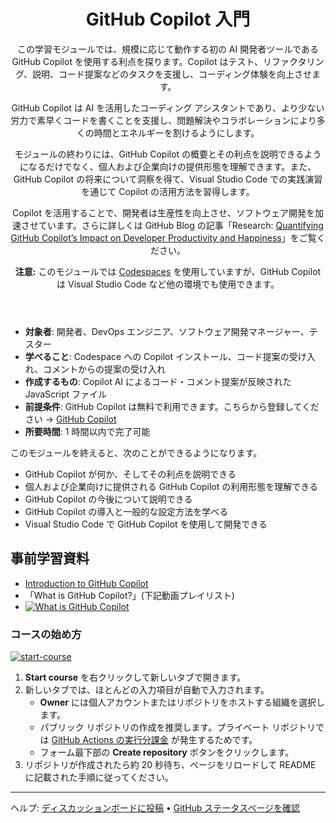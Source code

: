 <header>

# GitHub Copilot 入門

この学習モジュールでは、規模に応じて動作する初の AI 開発者ツールである GitHub Copilot を使用する利点を探ります。Copilot はテスト、リファクタリング、説明、コード提案などのタスクを支援し、コーディング体験を向上させます。

GitHub Copilot は AI を活用したコーディング アシスタントであり、より少ない労力で素早くコードを書くことを支援し、問題解決やコラボレーションにより多くの時間とエネルギーを割けるようにします。

モジュールの終わりには、GitHub Copilot の概要とその利点を説明できるようになるだけでなく、個人および企業向けの提供形態を理解できます。また、GitHub Copilot の将来について洞察を得て、Visual Studio Code での実践演習を通じて Copilot の活用方法を習得します。

Copilot を活用することで、開発者は生産性を向上させ、ソフトウェア開発を加速させています。さらに詳しくは GitHub Blog の記事「Research: [Quantifying GitHub Copilot’s Impact on Developer Productivity and Happiness](https://github.blog/2022-09-07-research-quantifying-github-copilots-impact-on-developer-productivity-and-happiness)」をご覧ください。

**注意:** このモジュールでは [Codespaces](https://github.com/codespaces) を使用していますが、GitHub Copilot は Visual Studio Code など他の環境でも使用できます。

</header>

- **対象者**: 開発者、DevOps エンジニア、ソフトウェア開発マネージャー、テスター  
- **学べること**: Codespace への Copilot インストール、コード提案の受け入れ、コメントからの提案の受け入れ  
- **作成するもの**: Copilot AI によるコード・コメント提案が反映された JavaScript ファイル  
- **前提条件**: GitHub Copilot は無料で利用できます。こちらから登録してください → [GitHub Copilot](https://gh.io/copilot)  
- **所要時間**: 1 時間以内で完了可能  

このモジュールを終えると、次のことができるようになります。

- GitHub Copilot が何か、そしてその利点を説明できる  
- 個人および企業向けに提供される GitHub Copilot の利用形態を理解できる  
- GitHub Copilot の今後について説明できる  
- GitHub Copilot の導入と一般的な設定方法を学べる  
- Visual Studio Code で GitHub Copilot を使用して開発できる  

## 事前学習資料
- [Introduction to GitHub Copilot](https://learn.microsoft.com/en-us/training/modules/introduction-to-github-copilot/?WT.mc_id=academic-113596-abartolo)  
- 「What is GitHub Copilot?」(下記動画プレイリスト)  
- [![What is GitHub Copilot](https://img.youtube.com/vi/QG1E0SCqqW8/0.jpg)](https://learn.microsoft.com/shows/introduction-to-github-copilot/what-is-github-copilot-1-of-6/?WT.mc_id=academic-113596-abartolo)  

### コースの始め方

<!-- For start course, run in JavaScript:
'https://github.com/new?' + new URLSearchParams({
  template_owner: 'skills',
  template_name: 'copilot-codespaces-vscode',
  owner: '@me',
  name: 'skills-copilot-codespaces-vscode',
  description: 'My clone repository',
  visibility: 'public',
}).toString()
-->

[![start-course](https://user-images.githubusercontent.com/1221423/235727646-4a590299-ffe5-480d-8cd5-8194ea184546.svg)](https://github.com/new?template_owner=yutaka-art&template_name=getting-started-with-github-copilot&owner=%40me&name=skills-getting-started-with-github-copilot&description=Exercise:+Get+started+using+GitHub+Copilot&visibility=public)

1. **Start course** を右クリックして新しいタブで開きます。  
2. 新しいタブでは、ほとんどの入力項目が自動で入力されます。  
   - **Owner** には個人アカウントまたはリポジトリをホストする組織を選択します。  
   - パブリック リポジトリの作成を推奨します。プライベート リポジトリでは [GitHub Actions の実行分課金](https://docs.github.com/ja/billing/managing-billing-for-github-actions/about-billing-for-github-actions) が発生するためです。  
   - フォーム最下部の **Create repository** ボタンをクリックします。  
3. リポジトリが作成されたら約 20 秒待ち、ページをリロードして README に記載された手順に従ってください。  

<footer>

<!--
  <<< Author notes: Footer >>>
  Add a link to get support, GitHub status page, code of conduct, license link.
-->

---

ヘルプ: [ディスカッションボードに投稿](https://github.com/orgs/skills/discussions/categories/code-with-copilot) &bull; [GitHub ステータスページを確認](https://www.githubstatus.com/)
